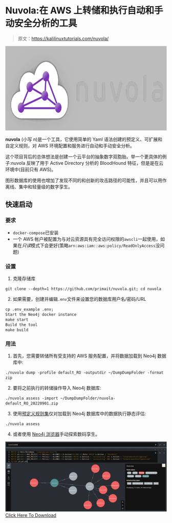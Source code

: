 # Nuvola:在 AWS 上转储和执行自动和手动安全分析的工具

> 原文：<https://kalilinuxtutorials.com/nuvola/>

[![](img/0312a9940b845ea1a99c4c23df842fda.png)](https://blogger.googleusercontent.com/img/b/R29vZ2xl/AVvXsEg5ncAlhChzlkvgl05VaDLEWKYbwVTIx_BwwFRd6lI1UQ29mEYq70mHBVzrjH5MbqGUpSnt2DoZPGRt7luuatqdtizrRSUjRgZbLqXDMPt3HNK4VMc4cmwgTU-ZWG_C9Az4FXS6bdcka7r6T7W2fE88AsFgO9ulCENpNdAJUDUqI5IKWDHG3DgkD_bR/s728/nuvola-logo-big-light(1).png)

**nuvola** (小写 n)是一个工具，它使用简单的 Yaml 语法创建的预定义、可扩展和自定义规则，对 AWS 环境配置和服务进行自动和手动安全分析。

这个项目背后的总体想法是创建一个云平台的抽象数字双胞胎。举一个更具体的例子:nuvola 反映了用于 Active Directory 分析的 BloodHound 特征，但是是在云环境中(目前只有 AWS)。

图形数据库的使用也增加了发现不同的和创新的攻击路径的可能性，并且可以用作离线、集中和轻量级的数字孪生。

## 快速启动

### 要求

*   `docker-compose`已安装
*   一个 AWS 帐户被配置为与对云资源具有完全访问权限的`awscli`一起使用，如果在*只读*模式下会更好(策略`arn:aws:iam::aws:policy/ReadOnlyAccess`没问题)

### 设置

1.  克隆存储库

```
git clone --depth=1 https://github.com/primait/nuvola.git; cd nuvola
```

2.  如果需要，创建并编辑`.env`文件来设置您的数据库用户名/密码/URL

```
cp .env_example .env;
Start the Neo4j docker instance
make start
Build the tool
make build
```

### 用法

1.  首先，您需要转储所有受支持的 AWS 服务配置，并将数据加载到 Neo4j 数据库中:

```
./nuvola dump -profile default_RO -outputdir ~/DumpDumpFolder -format zip
```

2.  要将之前执行的转储操作导入 Neo4j 数据库:

```
./nuvola assess -import ~/DumpDumpFolder/nuvola-default_RO_20220901.zip
```

3.  使用[预定义规则集](https://github.com/primait/nuvola/tree/master/assess/rules)仅对加载到 Neo4j 数据库中的数据执行静态评估:

```
./nuvola assess
```

4.  或者使用 [Neo4j 浏览器](https://neo4j.com/docs/operations-manual/current/installation/neo4j-browser/)手动探索数码孪生。

![](img/550356caef5666e906cdbbcc065947b3.png)[Click Here To Download](https://github.com/primait/nuvola)